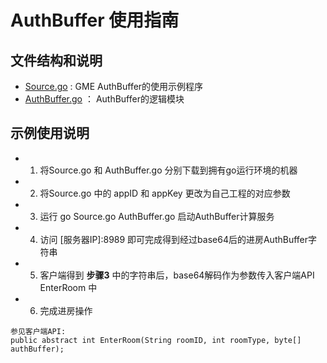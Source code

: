 # AuthBuffer 使用指南
## 文件结构和说明
* [Source.go](https://github.com/TencentMediaLab/GME/blob/GME_2.8_Dev/GME%20Developer%20Manual/AuthBuffer_go/Source.go) : GME AuthBuffer的使用示例程序
* [AuthBuffer.go](https://github.com/TencentMediaLab/GME/blob/GME_2.8_Dev/GME%20Developer%20Manual/AuthBuffer_go/AuthBuffer.go) ： AuthBuffer的逻辑模块

## 示例使用说明
* 1. 将Source.go 和 AuthBuffer.go 分别下载到拥有go运行环境的机器
* 2. 将Source.go 中的 appID 和 appKey 更改为自己工程的对应参数
* 3. 运行 go Source.go AuthBuffer.go 启动AuthBuffer计算服务
* 4. 访问 [服务器IP]:8989 即可完成得到经过base64后的进房AuthBuffer字符串
* 5. 客户端得到 **步骤3** 中的字符串后，base64解码作为参数传入客户端API EnterRoom 中
* 6. 完成进房操作

```
参见客户端API:
public abstract int EnterRoom(String roomID, int roomType, byte[] authBuffer);
```
